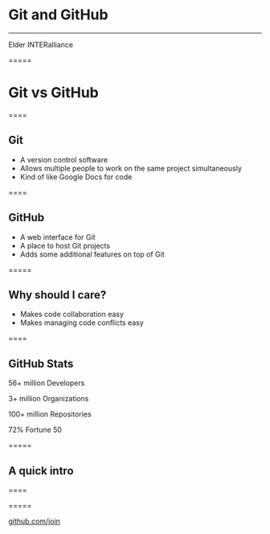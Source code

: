 # Git and GitHub
---
Elder INTERalliance

=====

<!-- .slide: data-background="http://placekitten.com/1920/1080" -->
# Git vs GitHub

====

## Git

- A version control software
- Allows multiple people to work on the same project simultaneously
- Kind of like Google Docs for code

====

## GitHub

- A web interface for Git
- A place to host Git projects
- Adds some additional features on top of Git

=====

## Why should I care?

- Makes code collaboration easy <!-- .element: class="fragment" data-fragment-index="1" -->
- Makes managing code conflicts easy <!-- .element: class="fragment" data-fragment-index="2" -->

====
## GitHub Stats

56+ million
Developers

3+ million
Organizations

100+ million
Repositories

72%
Fortune 50

=====

## A quick intro

====

<!-- .slide: data-background-iframe="https://www.youtube-nocookie.com/embed/w3jLJU7DT5E?controls=0&autoplay=1" -->

=====

<a href="https://github.com/join" target="_blank">github.com/join</a>